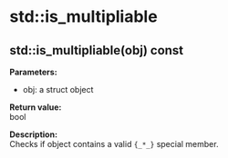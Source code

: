 # std::is_multipliable
## std::is_multipliable(obj) const

**Parameters:**
* obj: a struct object

**Return value:**  
bool

**Description:**  
Checks if object contains a valid `{_*_}` special member.